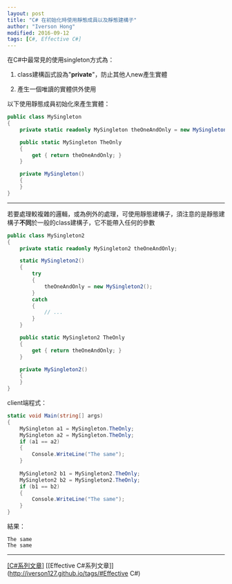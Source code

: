 ```yaml
---
layout: post
title: "C# 在初始化時使用靜態成員以及靜態建構子"
author: "Iverson Hong"
modified: 2016-09-12
tags: [C#, Effective C#]
---
```


在C#中最常見的使用singleton方式為：

1. class建構函式設為"**private**"，防止其他人new產生實體

2. 產生一個唯讀的實體供外使用

以下使用靜態成員初始化來產生實體：

~~~csharp
public class MySingleton
{
    private static readonly MySingleton theOneAndOnly = new MySingleton();

    public static MySingleton TheOnly
    {
        get { return theOneAndOnly; }
    }

    private MySingleton()
    {
    }
}
~~~

----------

若要處理較複雜的邏輯，或為例外的處理，可使用靜態建構子，須注意的是靜態建構子**不同**於一般的class建構子，它不能帶入任何的參數

~~~csharp
public class MySingleton2
{
    private static readonly MySingleton2 theOneAndOnly;

    static MySingleton2()
    {
        try
        {
            theOneAndOnly = new MySingleton2();
        }
        catch
        {
            // ...
        }
    }

    public static MySingleton2 TheOnly
    {
        get { return theOneAndOnly; }
    }

    private MySingleton2()
    {
    }
}
~~~

client端程式：

~~~csharp
static void Main(string[] args)
{
    MySingleton a1 = MySingleton.TheOnly;
    MySingleton a2 = MySingleton.TheOnly;
    if (a1 == a2)
    {
        Console.WriteLine("The same");
    }
    
    MySingleton2 b1 = MySingleton2.TheOnly;
    MySingleton2 b2 = MySingleton2.TheOnly;
    if (b1 == b2)
    {
        Console.WriteLine("The same");
    }
}
~~~

結果：

    The same
    The same
    
----------

[[C#系列文章]](http://iverson127.github.io/tags/#C#)
[[Effective C#系列文章]](http://iverson127.github.io/tags/#Effective C#)